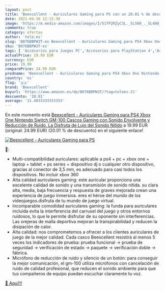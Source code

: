 ```yaml
---
layout: post
title: 'Beexcellent - Auriculares Gaming para PS con un 20.01 % de descuento'
date: 2021-04-30 12:15:30
image: 'https://m.media-amazon.com/images/I/51fP2RZyC3L._SL500_._SL400_.jpg'
comments: true
category: ofertas
author: 'tole.es'
slug: 'B076BBPW3T-es Beexcellent - Auriculares Gaming para PS4 Xbox One...'
sku: 'B076BBPW3T-es'
tags: [ 'Accesorios para Juegos PC','Accesorios para PlayStation 4','Accesorios para Xbox One','Auriculares gaming para Xbox One','Hardware y juegos para PlayStation 4','Hardware y juegos para Xbox One','Juegos y Accesorios para PC','Videojuegos','beexcellent','nintendo','ps4','xbox', ]
actualPrice: 19.99 EUR
currency: EUR
price: 19.99
comparePrice: 24.99 EUR
prodname: 'Beexcellent - Auriculares Gaming para PS4 Xbox One Nintendo Switch  GM-100 Cascos Gaming con Sonido Envolvente y Reducción de Ruido. La Disfruta de Lujo del Sonido Nítido'
country: 'es'
flag: '🇪🇸'
brand: 'Beexcellent'
buyurl: 'https://www.amazon.es/dp/B076BBPW3T/?tag=tolees-21'
descuento: '20.01'
average: '21.4033333333333'
---
```


En este momento está [Beexcellent - Auriculares Gaming para PS4 Xbox One Nintendo Switch  GM-100 Cascos Gaming con Sonido Envolvente y Reducción de Ruido. La Disfruta de Lujo del Sonido Nítido](https://www.amazon.es/dp/B076BBPW3T/?tag=tolees-21) a 19.99 EUR (original: 24.99 EUR) (20.01 %  de descuento) en el siguiente enlace!

[![Beexcellent - Auriculares Gaming para PS](https://m.media-amazon.com/images/I/51fP2RZyC3L._SL500_._SL400_.jpg)](https://www.amazon.es/dp/B076BBPW3T/?tag=tolees-21)

🔎:

- Multi-compatibilidad auriculares: aplicable a ps4 + pc + xbox one + laptop + tablet + ps series + dispositivo dj o cualquier otro dispositivo, gracias al conector de 3,5 mm, es adecuado para casi todos los dispositivos. No incluir xbox 360
- Alta calidad auriculares gaming: este auricular proporciona una excelente calidad de sonido y una transmisión de sonido nítida. su clara alta, media, baja frecuencia y respuesta de graves mejorada crean una experiencia de juego inmersiva. eres el héroe del mundo de los videojuegos.disfruta de tu mundo de juego virtual.
- Incomparable comodidad auriculares gaming: la funda para auriculares incluida evita la interferencia del carrusel del juego y otros entornos ruidosos, lo que le permite disfrutar de su oponente sin interferencias. Las orejeras de malla deportiva mejoran la transpirabilidad y reducen la disipación de calor.
- Alta calidad: nos comprometemos a ofrecer a los clientes auriculares de juego de la mejor calidad. Cada casco Beexcellent resistirá al menos 5 veces los indicadores de prueba: prueba funcional → prueba de seguridad → verificación de estado → paquete → verificación doble → fábrica.
- Micrófono de reducción de ruido y silencio de un botón: para conseguir la mejor comunicación, el gm-100 utiliza micrófonos con cancelación de ruido de calidad profesional, que reducen el sonido ambiente para que tus compañeros de equipo puedan escuchar claramente tu voz.

[🛒 Aquí!!!](https://www.amazon.es/dp/B076BBPW3T/?tag=tolees-21)
